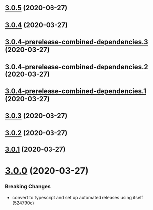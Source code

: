 ## [3.0.5](https://github.com/sprucelabsai/sprucelabs-semantic-release/compare/v3.0.4...v3.0.5) (2020-06-27)

## [3.0.4](https://github.com/sprucelabsai/sprucelabs-semantic-release/compare/v3.0.3...v3.0.4) (2020-03-27)

## [3.0.4-prerelease-combined-dependencies.3](https://github.com/sprucelabsai/sprucelabs-semantic-release/compare/v3.0.4-prerelease-combined-dependencies.2...v3.0.4-prerelease-combined-dependencies.3) (2020-03-27)

## [3.0.4-prerelease-combined-dependencies.2](https://github.com/sprucelabsai/sprucelabs-semantic-release/compare/v3.0.4-prerelease-combined-dependencies.1...v3.0.4-prerelease-combined-dependencies.2) (2020-03-27)

## [3.0.4-prerelease-combined-dependencies.1](https://github.com/sprucelabsai/sprucelabs-semantic-release/compare/v3.0.3...v3.0.4-prerelease-combined-dependencies.1) (2020-03-27)

## [3.0.3](https://github.com/sprucelabsai/sprucelabs-semantic-release/compare/v3.0.2...v3.0.3) (2020-03-27)

## [3.0.2](https://github.com/sprucelabsai/sprucelabs-semantic-release/compare/v3.0.1...v3.0.2) (2020-03-27)

## [3.0.1](https://github.com/sprucelabsai/sprucelabs-semantic-release/compare/v3.0.0...v3.0.1) (2020-03-27)

# [3.0.0](https://github.com/sprucelabsai/sprucelabs-semantic-release/compare/v2.0.9...v3.0.0) (2020-03-27)


### Breaking Changes

* convert to typescript and set up automated releases using itself ([524790c](https://github.com/sprucelabsai/sprucelabs-semantic-release/commit/524790c))
